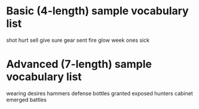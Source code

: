 # Basic (4-length) sample vocabulary list
shot
hurt
sell
give
sure
gear
sent
fire
glow
week
ones
sick

# Advanced (7-length) sample vocabulary list
wearing
desires
hammers
defense
bottles
granted
exposed
hunters
cabinet
emerged
battles
